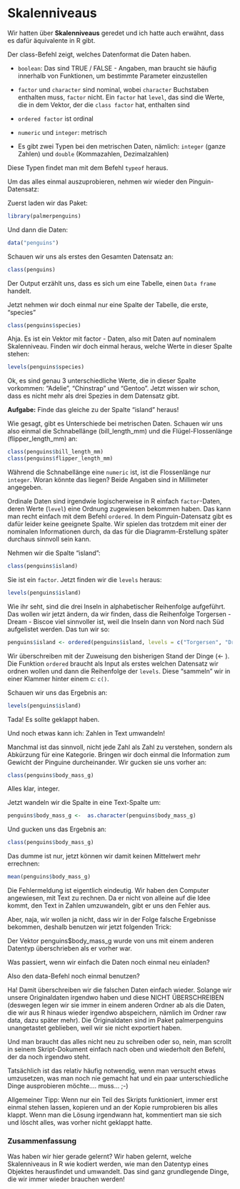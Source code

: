 Skalenniveaus
=============

Wir hatten über **Skalenniveaus** geredet und ich hatte auch erwähnt,
dass es dafür äquivalente in R gibt.

Der class-Befehl zeigt, welches Datenformat die Daten haben.

-   `boolean`: Das sind TRUE / FALSE - Angaben, man braucht sie häufig
    innerhalb von Funktionen, um bestimmte Parameter einzustellen

-   `factor` und `character` sind nominal, wobei `character` Buchstaben
    enthalten muss, `factor` nicht. Ein `factor` hat `level`, das sind
    die Werte, die in dem Vektor, der die `class factor` hat, enthalten
    sind

-   `ordered factor` ist ordinal

-   `numeric` und `integer`: metrisch

-   Es gibt zwei Typen bei den metrischen Daten, nämlich: `integer`
    (ganze Zahlen) und `double` (Kommazahlen, Dezimalzahlen)

Diese Typen findet man mit dem Befehl `typeof` heraus.

Um das alles einmal auszuprobieren, nehmen wir wieder den
Pinguin-Datensatz:

Zuerst laden wir das Paket:

``` r
library(palmerpenguins)
```

Und dann die Daten:

``` r
data("penguins")
```

Schauen wir uns als erstes den Gesamten Datensatz an:

``` r
class(penguins)
```

Der Output erzählt uns, dass es sich um eine Tabelle, einen `Data frame`
handelt.

Jetzt nehmen wir doch einmal nur eine Spalte der Tabelle, die erste,
“species”

``` r
class(penguins$species)
```

Ahja. Es ist ein Vektor mit factor - Daten, also mit Daten auf nominalem
Skalenniveau. Finden wir doch einmal heraus, welche Werte in dieser
Spalte stehen:

``` r
levels(penguins$species)
```

Ok, es sind genau 3 unterschiedliche Werte, die in dieser Spalte
vorkommen: “Adelie”, “Chinstrap” und “Gentoo”. Jetzt wissen wir schon,
dass es nicht mehr als drei Spezies in dem Datensatz gibt.

**Aufgabe:** Finde das gleiche zu der Spalte “island” heraus!

Wie gesagt, gibt es Unterschiede bei metrischen Daten. Schauen wir uns
also einmal die Schnabellänge (bill\_length\_mm) und die
Flügel-Flossenlänge (flipper\_length\_mm) an:

``` r
class(penguins$bill_length_mm)
class(penguins$flipper_length_mm)
```

Während die Schnabellänge eine `numeric` ist, ist die Flossenlänge nur
`integer`. Woran könnte das liegen? Beide Angaben sind in Millimeter
angegeben.

Ordinale Daten sind irgendwie logischerweise in R einfach
`factor`-Daten, deren Werte (`level`) eine Ordnung zugewiesen bekommen
haben. Das kann man recht einfach mit dem Befehl `ordered`. In dem
Pinguin-Datensatz gibt es dafür leider keine geeignete Spalte. Wir
spielen das trotzdem mit einer der nominalen Informationen durch, da das
für die Diagramm-Erstellung später durchaus sinnvoll sein kann.

Nehmen wir die Spalte “island”:

``` r
class(penguins$island)
```

Sie ist ein `factor`. Jetzt finden wir die `levels` heraus:

``` r
levels(penguins$island)
```

Wie ihr seht, sind die drei Inseln in alphabetischer Reihenfolge
aufgeführt. Das wollen wir jetzt ändern, da wir finden, dass die
Reihenfolge Torgersen - Dream - Biscoe viel sinnvoller ist, weil die
Inseln dann von Nord nach Süd aufgelistet werden. Das tun wir so:

``` r
penguins$island <- ordered(penguins$island, levels = c("Torgersen", "Dream", "Biscoe"))
```

Wir überschreiben mit der Zuweisung den bisherigen Stand der Dinge (\<-
). Die Funktion `ordered` braucht als Input als erstes welchen Datensatz
wir ordnen wollen und dann die Reihenfolge der `levels`. Diese “sammeln”
wir in einer Klammer hinter einem c: `c()`.

Schauen wir uns das Ergebnis an:

``` r
levels(penguins$island)
```

Tada! Es sollte geklappt haben.

Und noch etwas kann ich: Zahlen in Text umwandeln!

Manchmal ist das sinnvoll, nicht jede Zahl als Zahl zu verstehen,
sondern als Abkürzung für eine Kategorie. Bringen wir doch einmal die
Information zum Gewicht der Pinguine durcheinander. Wir gucken sie uns
vorher an:

``` r
class(penguins$body_mass_g)
```

Alles klar, integer.

Jetzt wandeln wir die Spalte in eine Text-Spalte um:

``` r
penguins$body_mass_g <-  as.character(penguins$body_mass_g)
```

Und gucken uns das Ergebnis an:

``` r
class(penguins$body_mass_g)
```

Das dumme ist nur, jetzt können wir damit keinen Mittelwert mehr
errechnen:

``` r
mean(penguins$body_mass_g)
```

Die Fehlermeldung ist eigentlich eindeutig. Wir haben den Computer
angewiesen, mit Text zu rechnen. Da er nicht von alleine auf die Idee
kommt, den Text in Zahlen umzuwandeln, gibt er uns den Fehler aus.

Aber, naja, wir wollen ja nicht, dass wir in der Folge falsche
Ergebnisse bekommen, deshalb benutzen wir jetzt folgenden Trick:

Der Vektor penguins$body\_mass\_g wurde von uns mit einem anderen
Datentyp überschrieben als er vorher war.

Was passiert, wenn wir einfach die Daten noch einmal neu einladen?

Also den data-Befehl noch einmal benutzen?

Ha! Damit überschreiben wir die falschen Daten einfach wieder. Solange
wir unsere Originaldaten irgendwo haben und diese NICHT ÜBERSCHREIBEN
(deswegen legen wir sie immer in einem anderen Ordner ab als die Daten,
die wir aus R hinaus wieder irgendwo abspeichern, nämlich im Ordner raw
data, dazu später mehr). Die Originaldaten sind im Paket palmerpenguins
unangetastet geblieben, weil wir sie nicht exportiert haben.

Und man braucht das alles nicht neu zu schreiben oder so, nein, man
scrollt in seinem Skript-Dokument einfach nach oben und wiederholt den
Befehl, der da noch irgendwo steht.

Tatsächlich ist das relativ häufig notwendig, wenn man versucht etwas
umzusetzen, was man noch nie gemacht hat und ein paar unterschiedliche
Dinge ausprobieren möchte…. muss… ;-)

Allgemeiner Tipp: Wenn nur ein Teil des Skripts funktioniert, immer erst
einmal stehen lassen, kopieren und an der Kopie rumprobieren bis alles
klappt. Wenn man die Lösung irgendwann hat, kommentiert man sie sich und
löscht alles, was vorher nicht geklappt hatte.

### Zusammenfassung

Was haben wir hier gerade gelernt? Wir haben gelernt, welche
Skalenniveaus in R wie kodiert werden, wie man den Datentyp eines
Objektes herausfindet und umwandelt. Das sind ganz grundlegende Dinge,
die wir immer wieder brauchen werden!
